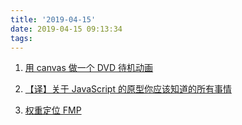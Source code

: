 ```yaml
---
title: '2019-04-15'
date: 2019-04-15 09:13:34
tags:
---
```


1. [用 canvas 做一个 DVD 待机动画](https://juejin.im/post/5ca778a9e51d456a41708bd8)

2. [【译】关于 JavaScript 的原型你应该知道的所有事情](https://juejin.im/post/5cab3d54f265da03a54bf74e)

3. [权重定位 FMP](https://juejin.im/post/5cac63075188251af76edb89)
